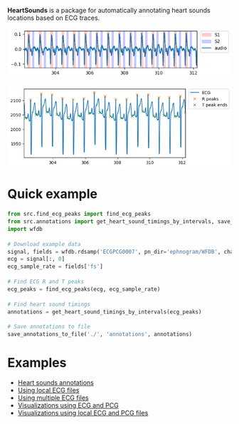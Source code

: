 **HeartSounds** is a package for automatically annotating heart sounds locations based on ECG traces.

![Audio with S1 and S2 periods](docs/img/audio-labelled.png)

![ECG with peaks](docs/img/ecg-labelled.png)

# Quick example

```python
from src.find_ecg_peaks import find_ecg_peaks
from src.annotations import get_heart_sound_timings_by_intervals, save_annotations_to_file
import wfdb

# Download example data
signal, fields = wfdb.rdsamp('ECGPCG0007', pn_dir='ephnogram/WFDB', channels=[0])
ecg = signal[:, 0]
ecg_sample_rate = fields['fs']

# Find ECG R and T peaks
ecg_peaks = find_ecg_peaks(ecg, ecg_sample_rate)

# Find heart sound timings
annotations = get_heart_sound_timings_by_intervals(ecg_peaks)

# Save annotations to file
save_annotations_to_file('./', 'annotations', annotations)
```

# Examples

- [Heart sounds annotations](example-produce-heart-sound-annotations.ipynb)
- [Using local ECG files](example-local-file.ipynb)
- [Using multiple ECG files](example-multiple-files.ipynb)
- [Visualizations using ECG and PCG](example-visualizations.ipynb)
- [Visualizations using local ECG and PCG files](example-visualizations-local-file.ipynb)